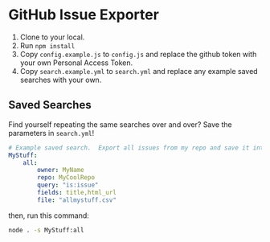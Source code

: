 # GitHub Issue Exporter

1. Clone to your local.
2. Run `npm install`
3. Copy `config.example.js` to `config.js` and replace the github token with your own Personal Access Token.
4. Copy `search.example.yml` to `search.yml` and replace any example saved searches with your own.

## Saved Searches
Find yourself repeating the same searches over and over?  Save the parameters in  `search.yml`!

```yml
# Example saved search.  Export all issues from my repo and save it into the 'exports' folder as 'allmystuff.csv'.
MyStuff:
    all:
        owner: MyName
        repo: MyCoolRepo
        query: "is:issue"
        fields: title,html_url
        file: "allmystuff.csv"
```

then, run this command:
```bash
node . -s MyStuff:all
```
